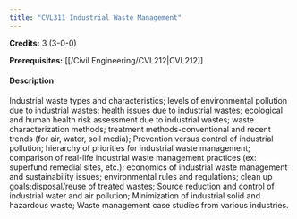 ```yaml
---
title: "CVL311 Industrial Waste Management"
---
```

**Credits:** 3 (3-0-0)

**Prerequisites:** [[/Civil Engineering/CVL212|CVL212]]

#### Description
Industrial waste types and characteristics; levels of environmental pollution due to industrial wastes; health issues due to industrial wastes; ecological and human health risk assessment due to industrial wastes; waste characterization methods; treatment methods-conventional and recent trends (for air, water, soil media); Prevention versus control of industrial pollution; hierarchy of priorities for industrial waste management; comparison of real-life industrial waste management practices (ex: superfund remedial sites, etc.); economics of industrial waste management and sustainability issues; environmental rules and regulations; clean up goals;disposal/reuse of treated wastes; Source reduction and control of industrial water and air pollution; Minimization of industrial solid and hazardous waste; Waste management case studies from various industries.